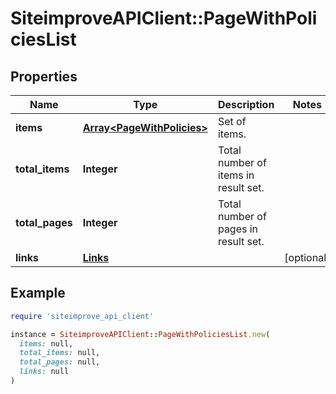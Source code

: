 # SiteimproveAPIClient::PageWithPoliciesList

## Properties

| Name | Type | Description | Notes |
| ---- | ---- | ----------- | ----- |
| **items** | [**Array&lt;PageWithPolicies&gt;**](PageWithPolicies.md) | Set of items. |  |
| **total_items** | **Integer** | Total number of items in result set. |  |
| **total_pages** | **Integer** | Total number of pages in result set. |  |
| **links** | [**Links**](Links.md) |  | [optional] |

## Example

```ruby
require 'siteimprove_api_client'

instance = SiteimproveAPIClient::PageWithPoliciesList.new(
  items: null,
  total_items: null,
  total_pages: null,
  links: null
)
```

